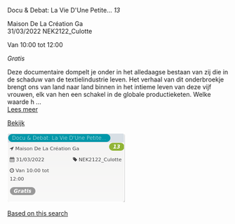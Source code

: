 Docu & Debat: La Vie D'Une Petite... *13*

Maison De La Création Ga  
31/03/2022 NEK2122\_Culotte  

Van 10:00 tot 12:00

*Gratis*

  

Deze documentaire dompelt je onder in het alledaagse bestaan van zij die in de schaduw van de textielindustrie leven. Het verhaal van dit onderbroekje brengt ons van land naar land binnen in het intieme leven van deze vijf vrouwen, elk van hen een schakel in de globale productieketen. Welke waarde h ...  
[Lees meer](https://tickets.vgc.be/activity/subscribe/NEK2122_Culotte)

[Bekijk](https://tickets.vgc.be/activity/subscribe/NEK2122_Culotte)

![](69305.png)

[Based on this search](https://tickets.vgc.be/activity/index?&vrijeplaatsen=1&Age%5B%5D=3%2C4&entity=241)